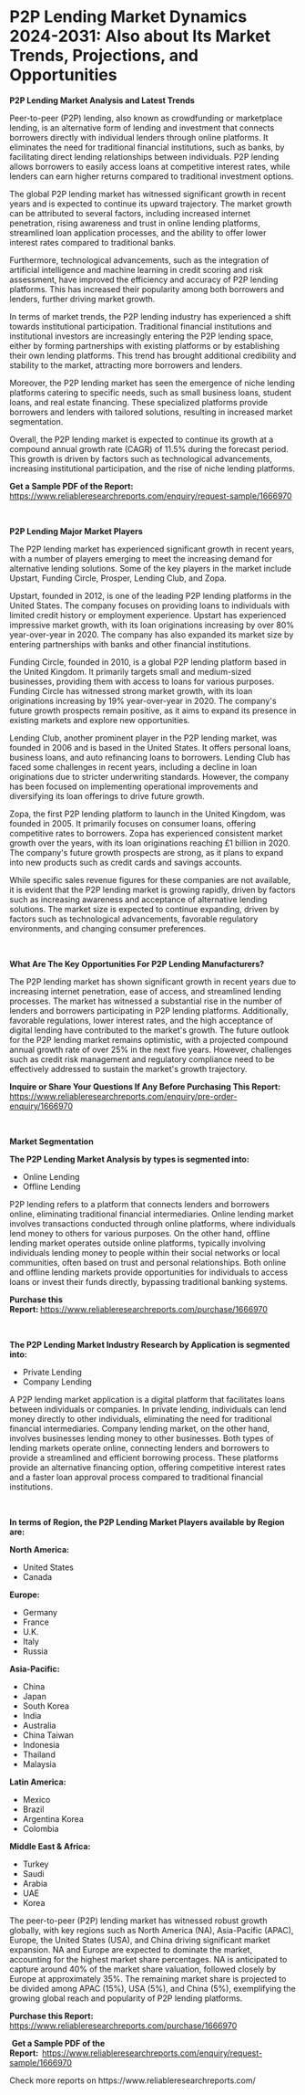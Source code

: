 <p><h1>P2P Lending Market Dynamics 2024-2031: Also about Its Market Trends, Projections, and Opportunities</h1></p><p><strong>P2P Lending Market Analysis and Latest Trends</strong></p>
<p><p>Peer-to-peer (P2P) lending, also known as crowdfunding or marketplace lending, is an alternative form of lending and investment that connects borrowers directly with individual lenders through online platforms. It eliminates the need for traditional financial institutions, such as banks, by facilitating direct lending relationships between individuals. P2P lending allows borrowers to easily access loans at competitive interest rates, while lenders can earn higher returns compared to traditional investment options.</p><p>The global P2P lending market has witnessed significant growth in recent years and is expected to continue its upward trajectory. The market growth can be attributed to several factors, including increased internet penetration, rising awareness and trust in online lending platforms, streamlined loan application processes, and the ability to offer lower interest rates compared to traditional banks.</p><p>Furthermore, technological advancements, such as the integration of artificial intelligence and machine learning in credit scoring and risk assessment, have improved the efficiency and accuracy of P2P lending platforms. This has increased their popularity among both borrowers and lenders, further driving market growth.</p><p>In terms of market trends, the P2P lending industry has experienced a shift towards institutional participation. Traditional financial institutions and institutional investors are increasingly entering the P2P lending space, either by forming partnerships with existing platforms or by establishing their own lending platforms. This trend has brought additional credibility and stability to the market, attracting more borrowers and lenders.</p><p>Moreover, the P2P lending market has seen the emergence of niche lending platforms catering to specific needs, such as small business loans, student loans, and real estate financing. These specialized platforms provide borrowers and lenders with tailored solutions, resulting in increased market segmentation.</p><p>Overall, the P2P lending market is expected to continue its growth at a compound annual growth rate (CAGR) of 11.5% during the forecast period. This growth is driven by factors such as technological advancements, increasing institutional participation, and the rise of niche lending platforms.</p></p>
<p><strong>Get a Sample PDF of the Report:&nbsp;</strong> <a href="https://www.reliableresearchreports.com/enquiry/request-sample/1666970">https://www.reliableresearchreports.com/enquiry/request-sample/1666970</a></p>
<p>&nbsp;</p>
<p><strong>P2P Lending Major Market Players</strong></p>
<p><p>The P2P lending market has experienced significant growth in recent years, with a number of players emerging to meet the increasing demand for alternative lending solutions. Some of the key players in the market include Upstart, Funding Circle, Prosper, Lending Club, and Zopa.</p><p>Upstart, founded in 2012, is one of the leading P2P lending platforms in the United States. The company focuses on providing loans to individuals with limited credit history or employment experience. Upstart has experienced impressive market growth, with its loan originations increasing by over 80% year-over-year in 2020. The company has also expanded its market size by entering partnerships with banks and other financial institutions.</p><p>Funding Circle, founded in 2010, is a global P2P lending platform based in the United Kingdom. It primarily targets small and medium-sized businesses, providing them with access to loans for various purposes. Funding Circle has witnessed strong market growth, with its loan originations increasing by 19% year-over-year in 2020. The company's future growth prospects remain positive, as it aims to expand its presence in existing markets and explore new opportunities.</p><p>Lending Club, another prominent player in the P2P lending market, was founded in 2006 and is based in the United States. It offers personal loans, business loans, and auto refinancing loans to borrowers. Lending Club has faced some challenges in recent years, including a decline in loan originations due to stricter underwriting standards. However, the company has been focused on implementing operational improvements and diversifying its loan offerings to drive future growth.</p><p>Zopa, the first P2P lending platform to launch in the United Kingdom, was founded in 2005. It primarily focuses on consumer loans, offering competitive rates to borrowers. Zopa has experienced consistent market growth over the years, with its loan originations reaching £1 billion in 2020. The company's future growth prospects are strong, as it plans to expand into new products such as credit cards and savings accounts.</p><p>While specific sales revenue figures for these companies are not available, it is evident that the P2P lending market is growing rapidly, driven by factors such as increasing awareness and acceptance of alternative lending solutions. The market size is expected to continue expanding, driven by factors such as technological advancements, favorable regulatory environments, and changing consumer preferences.</p></p>
<p>&nbsp;</p>
<p><strong>What Are The Key Opportunities For P2P Lending Manufacturers?</strong></p>
<p><p>The P2P lending market has shown significant growth in recent years due to increasing internet penetration, ease of access, and streamlined lending processes. The market has witnessed a substantial rise in the number of lenders and borrowers participating in P2P lending platforms. Additionally, favorable regulations, lower interest rates, and the high acceptance of digital lending have contributed to the market's growth. The future outlook for the P2P lending market remains optimistic, with a projected compound annual growth rate of over 25% in the next five years. However, challenges such as credit risk management and regulatory compliance need to be effectively addressed to sustain the market's growth trajectory.</p></p>
<p><strong>Inquire or Share Your Questions If Any Before Purchasing This Report:</strong> <a href="https://www.reliableresearchreports.com/enquiry/pre-order-enquiry/1666970">https://www.reliableresearchreports.com/enquiry/pre-order-enquiry/1666970</a></p>
<p>&nbsp;</p>
<p><strong>Market Segmentation</strong></p>
<p><strong>The P2P Lending Market Analysis by types is segmented into:</strong></p>
<p><ul><li>Online Lending</li><li>Offline Lending</li></ul></p>
<p><p>P2P lending refers to a platform that connects lenders and borrowers online, eliminating traditional financial intermediaries. Online lending market involves transactions conducted through online platforms, where individuals lend money to others for various purposes. On the other hand, offline lending market operates outside online platforms, typically involving individuals lending money to people within their social networks or local communities, often based on trust and personal relationships. Both online and offline lending markets provide opportunities for individuals to access loans or invest their funds directly, bypassing traditional banking systems.</p></p>
<p><strong>Purchase this Report:&nbsp;</strong><a href="https://www.reliableresearchreports.com/purchase/1666970">https://www.reliableresearchreports.com/purchase/1666970</a></p>
<p>&nbsp;</p>
<p><strong>The P2P Lending Market Industry Research by Application is segmented into:</strong></p>
<p><ul><li>Private Lending</li><li>Company Lending</li></ul></p>
<p><p>A P2P lending market application is a digital platform that facilitates loans between individuals or companies. In private lending, individuals can lend money directly to other individuals, eliminating the need for traditional financial intermediaries. Company lending market, on the other hand, involves businesses lending money to other businesses. Both types of lending markets operate online, connecting lenders and borrowers to provide a streamlined and efficient borrowing process. These platforms provide an alternative financing option, offering competitive interest rates and a faster loan approval process compared to traditional financial institutions.</p></p>
<p>&nbsp;</p>
<p><strong>In terms of Region, the P2P Lending Market Players available by Region are:</strong></p>
<p>
    <p> <strong> North America: </strong>
        <ul>
            <li>United States</li>
            <li>Canada</li>
        </ul>
        </p> 
    <p> <strong> Europe: </strong>
        <ul>
            <li>Germany</li>
            <li>France</li>
            <li>U.K.</li>
            <li>Italy</li>
            <li>Russia</li>
        </ul>
        </p> 
    <p> <strong> Asia-Pacific: </strong>
        <ul>
            <li>China</li>
            <li>Japan</li>
            <li>South Korea</li>
            <li>India</li>
            <li>Australia</li>
            <li>China Taiwan</li>
            <li>Indonesia</li>
            <li>Thailand</li>
            <li>Malaysia</li>
        </ul>
        </p> 
    <p> <strong> Latin America: </strong>
        <ul>
            <li>Mexico</li>
            <li>Brazil</li>
            <li>Argentina Korea</li>
            <li>Colombia</li>
        </ul>
        </p> 
    <p> <strong> Middle East & Africa: </strong>
        <ul>
            <li>Turkey</li>
            <li>Saudi</li>
            <li>Arabia</li>
            <li>UAE</li>
            <li>Korea</li>
        </ul>
    </p>
    </p>
<p><p>The peer-to-peer (P2P) lending market has witnessed robust growth globally, with key regions such as North America (NA), Asia-Pacific (APAC), Europe, the United States (USA), and China driving significant market expansion. NA and Europe are expected to dominate the market, accounting for the highest market share percentages. NA is anticipated to capture around 40% of the market share valuation, followed closely by Europe at approximately 35%. The remaining market share is projected to be divided among APAC (15%), USA (5%), and China (5%), exemplifying the growing global reach and popularity of P2P lending platforms.</p></p>
<p><strong>Purchase this Report: </strong><a href="https://www.reliableresearchreports.com/purchase/1666970">https://www.reliableresearchreports.com/purchase/1666970</a></p>
<p>&nbsp;<strong>Get a Sample PDF of the Report:&nbsp;&nbsp;</strong><a href="https://www.reliableresearchreports.com/enquiry/request-sample/1666970">https://www.reliableresearchreports.com/enquiry/request-sample/1666970</a></p>
<p><strong></strong></p>
<p>Check more reports on https://www.reliableresearchreports.com/</p>